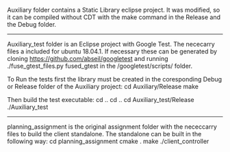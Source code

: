 Auxiliary folder contains a Static Library eclipse project. It was modified, 
so it can be compiled without CDT with the make command in the Release and the Debug folder.

--------------------------------------------------------------------------------------------------------------------------

Auxiliary_test folder is an Eclipse project with Google Test. The nececarry files a included for ubuntu 18.04.1.
If necessary these can be generated by cloning
https://github.com/abseil/googletest 
and running
./fuse_gtest_files.py fused_gtest
in the
/googletest/scripts/ folder.

To Run the tests first the library must be created in the coresponding Debug or Release folder of the Auxiliary project:
cd Auxiliary/Release
make

Then build the test executable:
cd ..
cd ..
cd Auxiliary_test/Release
./Auxiliary_test

--------------------------------------------------------------------------------------------------------------------------

planning_assignment is the original assignment folder with the nececcarry files to build the client standalone. 
The standalone can be built in the following way:
 cd planning_assignment
 cmake .
 make
 ./client_controller
